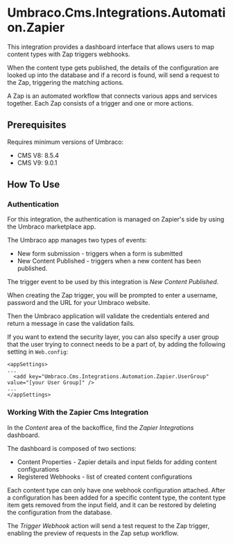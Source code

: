 # Umbraco.Cms.Integrations.Automation.Zapier

This integration provides a dashboard interface that allows users to map content types with Zap triggers webhooks.

When the content type gets published, the details of the configuration are looked up into the database and if a record is found, 
will send a request to the Zap, triggering the matching actions.

A Zap is an automated workflow that connects various apps and services together. Each Zap consists of a trigger and one or more actions.

## Prerequisites

Requires minimum versions of Umbraco:

- CMS V8: 8.5.4
- CMS V9: 9.0.1

## How To Use

### Authentication

For this integration, the authentication is managed on Zapier's side by using the Umbraco marketplace app. 

The Umbraco app manages two types of events:
* New form submission - triggers when a form is submitted
* New Content Published - triggers when a new content has been published.

The trigger event to be used by this integration is _New Content Published_.

When creating the Zap trigger, you will be prompted to enter a username, password and the URL for your Umbraco website.

Then the Umbraco application will validate the credentials entered and return a message in case the validation fails.

If you want to extend the security layer, you can also specify a user group that the user trying to connect needs to be a part of, by adding the following 
setting in `Web.config`:

```
<appSettings>
...
  <add key="Umbraco.Cms.Integrations.Automation.Zapier.UserGroup" value="[your User Group]" />
...
</appSettings>
```

### Working With the Zapier Cms Integration
In the _Content_ area of the backoffice, find the _Zapier Integrations_ dashboard.

The dashboard is composed of two sections:
* Content Properties - Zapier details and input fields for adding content configurations
* Registered Webhooks - list of created content configurations

Each content type can only have one webhook configuration attached. After a configuration has been added for a specific content type, the content type item gets removed from the input field, 
and it can be restored by deleting the configuration from the database.

The _Trigger Webhook_ action will send a test request to the Zap trigger, enabling the preview of requests in the Zap setup workflow.
